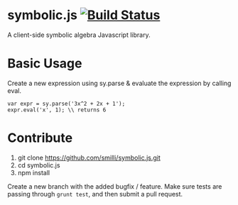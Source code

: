 # symbolic.js [![Build Status](https://travis-ci.org/smilli/symbolic.js.svg?branch=master)](https://travis-ci.org/smilli/symbolic.js)
A client-side symbolic algebra Javascript library.

# Basic Usage
Create a new expression using sy.parse & evaluate the expression by calling
eval.

    var expr = sy.parse('3x^2 + 2x + 1');
    expr.eval('x', 1); \\ returns 6

# Contribute
1. git clone https://github.com/smilli/symbolic.js.git
2. cd symbolic.js
3. npm install

Create a new branch with the added bugfix / feature.  Make sure tests are passing through `grunt test`, and then submit a pull request.
